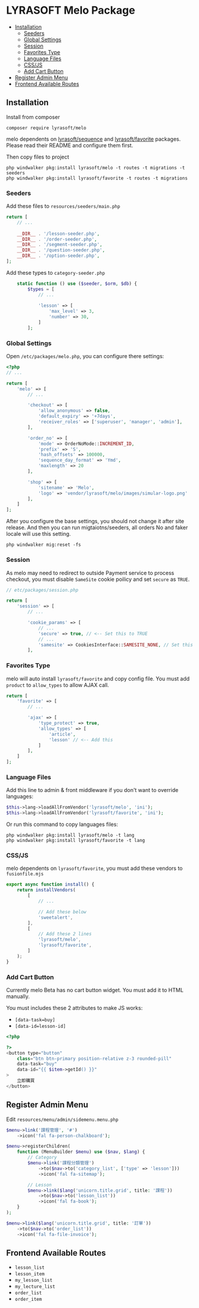 # LYRASOFT Melo Package

<!-- TOC -->
* [Installation](#installation)
    * [Seeders](#seeders)
    * [Global Settings](#global-settings)
    * [Session](#session)
    * [Favorites Type](#favorites-type)
    * [Language Files](#language-files)
    * [CSS/JS](#cssjs)
    * [Add Cart Button](#add-cart-button)
* [Register Admin Menu](#register-admin-menu)
* [Frontend Available Routes](#frontend-available-routes)
<!-- TOC -->

## Installation

Install from composer

```shell
composer require lyrasoft/melo
```

melo dependents on [lyrasoft/sequence](https://github.com/lyrasoft/luna-sequence) and
[lyrasoft/favorite](https://github.com/lyrasoft/luna-favorite) packages. Please read their README and configure them first.

Then copy files to project

```shell
php windwalker pkg:install lyrasoft/melo -t routes -t migrations -t seeders
php windwalker pkg:install lyrasoft/favorite -t routes -t migrations
```

### Seeders

Add these files to `resources/seeders/main.php`

```php
return [
    // ...
    
    __DIR__ . '/lesson-seeder.php',
    __DIR__ . '/order-seeder.php',
    __DIR__ . '/segment-seeder.php',
    __DIR__ . '/question-seeder.php',
    __DIR__ . '/option-seeder.php',
];
```

Add these types to `category-seeder.php`

```php
    static function () use ($seeder, $orm, $db) {
        $types = [
            // ...
            
            'lesson' => [
                'max_level' => 3,
                'number' => 30,
            ]
        ];
```

### Global Settings

Open `/etc/packages/melo.php`, you can configure there settings:

```php
<?php
// ...

return [
    'melo' => [
        // ...

        'checkout' => [
            'allow_anonymous' => false,
            'default_expiry' => '+7days',
            'receiver_roles' => ['superuser', 'manager', 'admin'],
        ],

        'order_no' => [
            'mode' => OrderNoMode::INCREMENT_ID,
            'prefix' => 'S',
            'hash_offsets' => 100000,
            'sequence_day_format' => 'Ymd',
            'maxlength' => 20
        ],

        'shop' => [
            'sitename' => 'Melo',
            'logo' => 'vendor/lyrasoft/melo/images/simular-logo.png'
        ],
    ]
];

```

After you configure the base settings, you should not change it after site release.
And then you can run migtaiotns/seeders, all orders No and faker locale will use this setting.

```shell
php windwalker mig:reset -fs
```


### Session

As melo may need to redirect to outside Payment service to process checkout, you must disable `SameSite` cookie poilicy
and set `secure` as `TRUE`.

```php
// etc/packages/session.php

return [
    'session' => [
        // ...

        'cookie_params' => [
            // ...
            'secure' => true, // <-- Set this to TRUE
            // ...
            'samesite' => CookiesInterface::SAMESITE_NONE, // Set this to `SAMESITE_NONE`
        ],
```

### Favorites Type

melo will auto install `lyrasoft/favorite` and copy config file. You must add `product` to `allow_types` to allow
AJAX call.

```php
return [
    'favorite' => [
        // ...

        'ajax' => [
            'type_protect' => true,
            'allow_types' => [
                'article',
                'lesson' // <-- Add this
            ]
        ],
    ]
];
```

### Language Files

Add this line to admin & front middleware if you don't want to override languages:

```php
$this->lang->loadAllFromVendor('lyrasoft/melo', 'ini');
$this->lang->loadAllFromVendor('lyrasoft/favorite', 'ini');

```

Or run this command to copy languages files:

```shell
php windwalker pkg:install lyrasoft/melo -t lang
php windwalker pkg:install lyrasoft/favorite -t lang
```

### CSS/JS

melo dependents on `lyrasoft/favorite`, you must add these vendors to `fusionfile.mjs`

```javascript
export async function install() {
    return installVendors(
        [
            // ...

            // Add these below
            'sweetalert',
        ],
        [
            // Add these 2 lines
            'lyrasoft/melo',
            'lyrasoft/favorite',
        ]
    );
}
```

### Add Cart Button

Currently melo Beta has no cart button widget. You must add it to HTML manually.

You must includes these 2 attributes to make JS works:

- `[data-task=buy]`
- `[data-id=lesson-id]`

```php
<?php

?>
<button type="button"
    class="btn btn-primary position-relative z-3 rounded-pill"
    data-task="buy"
    data-id="{{ $item->getId() }}"
>
    立即購買
</button>
```

## Register Admin Menu

Edit `resources/menu/admin/sidemenu.menu.php`

```php
$menu->link('課程管理', '#')
    ->icon('fal fa-person-chalkboard');

$menu->registerChildren(
    function (MenuBuilder $menu) use ($nav, $lang) {
        // Category
        $menu->link('課程分類管理')
            ->to($nav->to('category_list', ['type' => 'lesson']))
            ->icon('fal fa-sitemap');

        // Lesson
        $menu->link($lang('unicorn.title.grid', title: '課程'))
            ->to($nav->to('lesson_list'))
            ->icon('fal fa-book');
    }
);

$menu->link($lang('unicorn.title.grid', title: '訂單'))
    ->to($nav->to('order_list'))
    ->icon('fal fa-file-invoice');

```

## Frontend Available Routes

- `lesson_list`
- `lesson_item`
- `my_lesson_list`
- `my_lecture_list`
- `order_list`
- `order_item`

